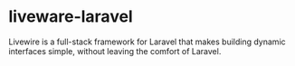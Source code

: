 # liveware-laravel
Livewire is a full-stack framework for Laravel that makes building dynamic interfaces simple, without leaving the comfort of Laravel.
